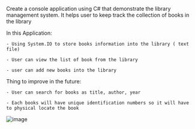 Create a console application using C# that demonstrate the library management system. It helps user to keep track the collection of books in the library

In this Application:

    - Using System.IO to store books information into the library ( text file)
    
    - User can view the list of book from the library
    
    - user can add new books into the library


Thing to improve in the future:

    - User can search for books as title, author, year
    
    - Each books will have unique identification numbers so it will have to physical locate the book
    

   
 ![image](https://user-images.githubusercontent.com/43182305/166186138-3c11ad8f-63a8-41b8-8050-5dea3aa55965.png)

